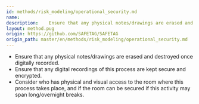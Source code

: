 ```yaml
---
id: methods/risk_modeling/operational_security.md
name: 
description:    Ensure that any physical notes/drawings are erased and destroyed once digitally recorded.   Ensure that any digital recordings of this process are kept secure and encrypted.    Consider who has physical and visual access to the...
layout: method.pug
origin: https://github.com/SAFETAG/SAFETAG
origin_path: master/en/methods/risk_modeling/operational_security.md
---
```


  * Ensure that any physical notes/drawings are erased and destroyed once digitally recorded.
  * Ensure that any digital recordings of this process are kept secure and encrypted. 
  * Consider who has physical and visual access to the room where this process takes place, and if the room can be secured if this activity may span long/overnight breaks.


